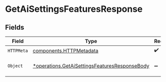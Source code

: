 # GetAiSettingsFeaturesResponse


## Fields

| Field                                                                                                         | Type                                                                                                          | Required                                                                                                      | Description                                                                                                   |
| ------------------------------------------------------------------------------------------------------------- | ------------------------------------------------------------------------------------------------------------- | ------------------------------------------------------------------------------------------------------------- | ------------------------------------------------------------------------------------------------------------- |
| `HTTPMeta`                                                                                                    | [components.HTTPMetadata](../../models/components/httpmetadata.md)                                            | :heavy_check_mark:                                                                                            | N/A                                                                                                           |
| `Object`                                                                                                      | [*operations.GetAiSettingsFeaturesResponseBody](../../models/operations/getaisettingsfeaturesresponsebody.md) | :heavy_minus_sign:                                                                                            | a list of Response objects                                                                                    |